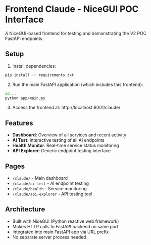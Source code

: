 # Frontend Claude - NiceGUI POC Interface

A NiceGUI-based frontend for testing and demonstrating the V2 POC FastAPI endpoints.

## Setup

1. Install dependencies:
```bash
pip install -r requirements.txt
```

2. Run the main FastAPI application (which includes this frontend):
```bash
cd ..
python app/main.py
```

3. Access the frontend at: http://localhost:8001/claude/

## Features

- **Dashboard**: Overview of all services and recent activity
- **AI Test**: Interactive testing of all AI endpoints
- **Health Monitor**: Real-time service status monitoring  
- **API Explorer**: Generic endpoint testing interface

## Pages

- `/claude/` - Main dashboard
- `/claude/ai-test` - AI endpoint testing
- `/claude/health` - Service monitoring
- `/claude/api-explorer` - API testing tool

## Architecture

- Built with NiceGUI (Python reactive web framework)
- Makes HTTP calls to FastAPI backend on same port
- Integrated into main FastAPI app via URL prefix
- No separate server process needed